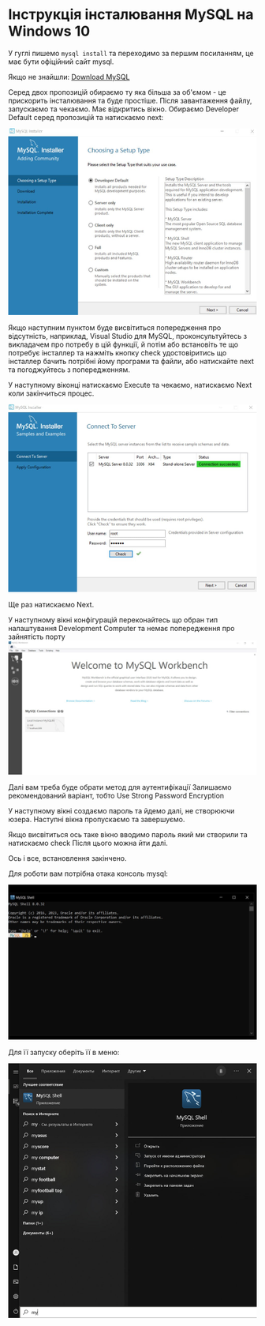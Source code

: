 # Інструкція інсталювання MySQL на Windows 10

У гуглі пишемо `mysql install` та переходимо за першим посиланням, це має бути офіційний сайт mysql.

Якщо не знайшли: [Download MySQL](https://dev.mysql.com/downloads/installer/)

Серед двох пропозицій обираємо ту яка більша за об'ємом - це прискорить інсталювання та буде простіше.
Після завантаження файлу, запускаємо та чекаємо.
Має відкритись вікно. Обираємо Developer Default серед пропозицій та натискаємо next:

![img1](images/mysql2.jpg)

Якщо наступним пунктом буде висвітиться попередження про відсутність, наприклад, Visual Studio для MySQL, проконсультуйтесь з викладачем про потребу в цій функції, й потім або встановіть те що потребує інсталлер та нажміть кнопку check удостовіритись що інсталлер бачить потрібні йому програми та файли, або натискайте next та погоджуйтесь з попередженням.

У наступному віконці натискаємо Execute та чекаємо, натискаємо Next коли закінчиться процес.

![img1](images/mysql3.jpg)

Ще раз натискаємо Next.

У наступному вікні конфігурацій переконайтесь що обран тип налаштування Development Computer та немає попередження про зайнятість порту
![img1](images/mysql4.jpg)

Далі вам треба буде обрати метод для аутентифікації
Залишаємо рекомендований варіант, тобто Use Strong Password Encryption

У наступному вікні создаємо пароль та йдемо далі, не створюючи юзера.
Наступні вікна пропускаємо та завершуємо.

Якщо висвітиться ось таке вікно вводимо пароль який ми створили та натискаємо check
Після цього можна йти далі.

Ось і все, встановлення закінчено.

Для роботи вам потрібна отака консоль mysql:

![img1](images/mysql6.jpg)

Для її запуску оберіть її в меню:

![img1](images/mysql5.jpg)

